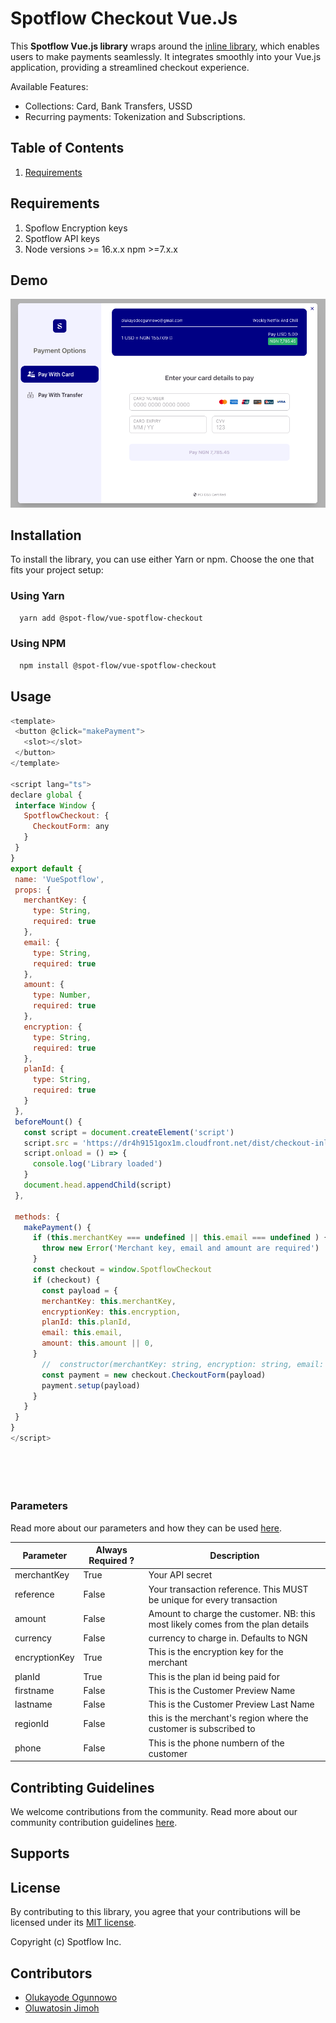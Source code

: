 
# Spotflow Checkout Vue.Js

This **Spotflow Vue.js library** wraps around the [inline library](https://github.com/Spotflow-One/spotflow-checkout-inline), which enables users to make payments seamlessly.
It integrates smoothly into your Vue.js application, providing a streamlined checkout experience.

Available Features:

- Collections: Card, Bank Transfers, USSD
- Recurring payments: Tokenization and Subscriptions.

## Table of Contents

1. [Requirements](#requirements)

## Requirements

1. Spoflow Encryption keys
2. Spotflow API keys
3. Node versions >= 16.x.x npm >=7.x.x

## Demo

![Alt text](./demo-image.png "a title")

## Installation

To install the library, you can use either Yarn or npm. Choose the one that fits your project setup:

### Using Yarn

```bash
  yarn add @spot-flow/vue-spotflow-checkout
 ```

### Using NPM

```bash
  npm install @spot-flow/vue-spotflow-checkout
 ```

## Usage

 ```javascript
<template>
  <button @click="makePayment">
    <slot></slot>
  </button>
</template>

<script lang="ts">
declare global {
  interface Window {
    SpotflowCheckout: {
      CheckoutForm: any
    }
  }
}
export default {
  name: 'VueSpotflow',
  props: {
    merchantKey: {
      type: String,
      required: true
    },
    email: {
      type: String,
      required: true
    },
    amount: {
      type: Number,
      required: true
    },
    encryption: {
      type: String,
      required: true
    },
    planId: {
      type: String,
      required: true
    }
  },
  beforeMount() {
    const script = document.createElement('script')
    script.src = 'https://dr4h9151gox1m.cloudfront.net/dist/checkout-inline.js'
    script.onload = () => {
      console.log('Library loaded')
    }
    document.head.appendChild(script)
  },

  methods: {
    makePayment() {
      if (this.merchantKey === undefined || this.email === undefined ) {
        throw new Error('Merchant key, email and amount are required')
      }
      const checkout = window.SpotflowCheckout
      if (checkout) {
        const payload = {
        merchantKey: this.merchantKey,
        encryptionKey: this.encryption,
        planId: this.planId,
        email: this.email,
        amount: this.amount || 0,
      }
        //  constructor(merchantKey: string, encryption: string, email: string, amount: number, planId: string) {
        const payment = new checkout.CheckoutForm(payload)
        payment.setup(payload)
      }
    }
  }
}
</script>



  
 ```

### Parameters

Read more about our parameters and how they can be used [here](https://developer.flutterwave.com/docs/collecting-payments/inline).

| Parameter           | Always Required ? |Description     |
| ------------------- | ----------------- | ---------------------------------------------------------------------------------------------------------------------------------------------------------------------------------------------------------------------------------------------- |
| merchantKey         | True              | Your API secret |
| reference           | False             | Your transaction reference. This MUST be unique for every transaction  |
| amount              | False              | Amount to charge the customer. NB: this most likely comes from the plan details    |
| currency            | False             | currency to charge in. Defaults to NGN                 |
| encryptionKey       | True               | This is the encryption key for the merchant |
| planId   | True | This is the plan id being paid for  |
| firstname | False | This is the Customer Preview Name |
| lastname | False | This is the Customer Preview Last Name |
| regionId | False | this is the merchant's region where the customer is subscribed to |
| phone | False | This is the phone numbern of the customer |

## Contribting Guidelines

We welcome contributions from the community. Read more about our community contribution guidelines [here](/CONTRIBUTION.md).

## Supports

## License

By contributing to this library, you agree that your contributions will be licensed under its [MIT license](/LICENSE).

Copyright (c) Spotflow Inc.

## Contributors

- [Olukayode Ogunnowo](http://github.com/dansagam)
- [Oluwatosin Jimoh](https://github.com/ekiira)
